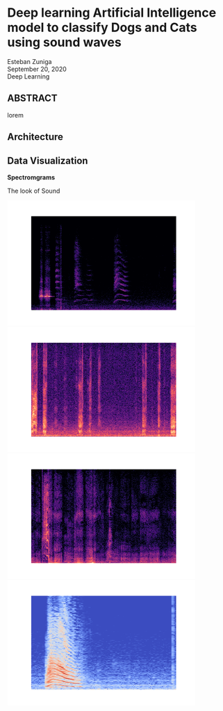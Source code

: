 # Deep learning Artificial Intelligence model to classify Dogs and Cats using sound waves

Esteban Zuniga <br>
September 20, 2020 <br>
Deep Learning

## ABSTRACT

lorem

## Architecture





## Data Visualization

**Spectromgrams**

The look of Sound <br>

![Main Page!](/images/cat-train/cat_116.png) <br>
![Main Page!](/images/cat-train/cat_25.png) <br>
![Main Page!](/images/cat-train/cat_7.png) <br>
![Main Page!](/images/cat-train/cat_119.png) <br>


